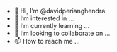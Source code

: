 - 👋 Hi, I’m @davidperianghendra
- 👀 I’m interested in ...
- 🌱 I’m currently learning ...
- 💞️ I’m looking to collaborate on ...
- 📫 How to reach me ...

<!---
davidperianghendra/davidperianghendra is a ✨ special ✨ repository because its `README.md` (this file) appears on your GitHub profile.
You can click the Preview link to take a look at your changes.
--->
